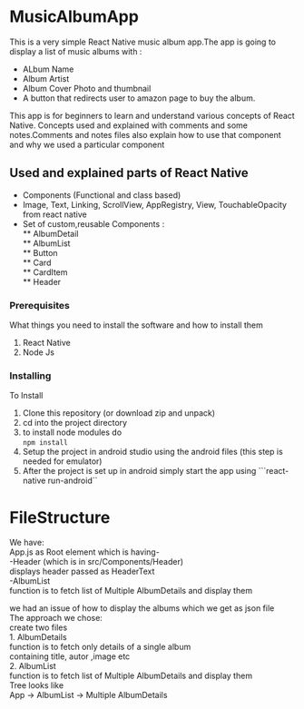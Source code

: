 # MusicAlbumApp

This is a very simple React Native music album app.The app is going to display a list of music albums with :

- ALbum Name
- Album Artist
- Album Cover Photo and thumbnail
- A button that redirects user to amazon page to buy the album.


This app is for beginners to learn and understand various concepts of React Native.
Concepts used and explained with comments and some notes.Comments and notes files also explain how to use that component and why we used a particular component

## Used and explained parts of React Native
* Components (Functional and class based)  
* Image, Text, Linking, ScrollView, AppRegistry, View, TouchableOpacity from react native  
* Set of custom,reusable Components :  
  ** AlbumDetail  
  ** AlbumList  
  ** Button  
  ** Card  
  ** CardItem  
  ** Header  

### Prerequisites

What things you need to install the software and how to install them  

1. React Native  
2. Node Js  

### Installing

To Install  
1. Clone this repository (or download zip and unpack)  
2. cd into the project directory  
3. to install node modules do  
 ```npm install```  
4. Setup the project in android studio using the android files (this step is needed for emulator)
5. After the project is set up in android simply start the app using
```react-native run-android``


# FileStructure

We have:  
  App.js as Root element which is having-  
    -Header (which is in src/Components/Header)  
      displays header passed as HeaderText  
    -AlbumList  
      function is to fetch list of Multiple AlbumDetails and display them  

  we had an issue of how to display the albums which we get as json file  
  The approach we chose:  
    create two files  
    1. AlbumDetails  
      function is to fetch only details of a single album  
      containing title, autor ,image etc  
    2. AlbumList  
      function is to fetch list of Multiple AlbumDetails and display them  
    Tree looks like  
    App -> AlbumList -> Multiple AlbumDetails  

